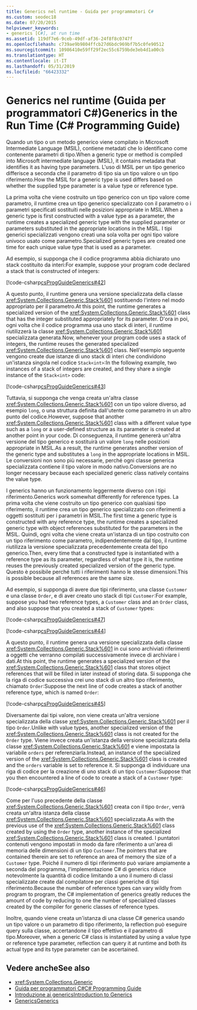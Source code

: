 ```yaml
---
title: Generics nel runtime - Guida per programmatori C#
ms.custom: seodec18
ms.date: 07/20/2015
helpviewer_keywords:
- generics [C#], at run time
ms.assetid: 119df7e6-9ceb-49df-af36-24f8f8c0747f
ms.openlocfilehash: c739ae9b9804ffcb27d6bdc969bf7b5c0fe90512
ms.sourcegitcommit: 10986410e59ff29f2ec55c6759bde3eb4d1a00cb
ms.translationtype: HT
ms.contentlocale: it-IT
ms.lasthandoff: 05/31/2019
ms.locfileid: "66423332"
---
```

# <a name="generics-in-the-run-time-c-programming-guide"></a><span data-ttu-id="ef791-102">Generics nel runtime (Guida per programmatori C#)</span><span class="sxs-lookup"><span data-stu-id="ef791-102">Generics in the Run Time (C# Programming Guide)</span></span>
<span data-ttu-id="ef791-103">Quando un tipo o un metodo generico viene compilato in Microsoft Intermediate Language (MSIL), contiene metadati che lo identificano come contenente parametri di tipo.</span><span class="sxs-lookup"><span data-stu-id="ef791-103">When a generic type or method is compiled into Microsoft intermediate language (MSIL), it contains metadata that identifies it as having type parameters.</span></span> <span data-ttu-id="ef791-104">L'uso di MSIL per un tipo generico differisce a seconda che il parametro di tipo sia un tipo valore o un tipo riferimento.</span><span class="sxs-lookup"><span data-stu-id="ef791-104">How the MSIL for a generic type is used differs based on whether the supplied type parameter is a value type or reference type.</span></span>  
  
 <span data-ttu-id="ef791-105">La prima volta che viene costruito un tipo generico con un tipo valore come parametro, il runtime crea un tipo generico specializzato con il parametro o i parametri specificati sostituiti nelle posizioni appropriate in MSIL.</span><span class="sxs-lookup"><span data-stu-id="ef791-105">When a generic type is first constructed with a value type as a parameter, the runtime creates a specialized generic type with the supplied parameter or parameters substituted in the appropriate locations in the MSIL.</span></span> <span data-ttu-id="ef791-106">I tipi generici specializzati vengono creati una sola volta per ogni tipo valore univoco usato come parametro.</span><span class="sxs-lookup"><span data-stu-id="ef791-106">Specialized generic types are created one time for each unique value type that is used as a parameter.</span></span>  
  
 <span data-ttu-id="ef791-107">Ad esempio, si supponga che il codice programma abbia dichiarato uno stack costituito da interi:</span><span class="sxs-lookup"><span data-stu-id="ef791-107">For example, suppose your program code declared a stack that is constructed of integers:</span></span>  
  
 [!code-csharp[csProgGuideGenerics#42](~/samples/snippets/csharp/VS_Snippets_VBCSharp/csProgGuideGenerics/CS/Generics.cs#42)]  
  
 <span data-ttu-id="ef791-108">A questo punto, il runtime genera una versione specializzata della classe <xref:System.Collections.Generic.Stack%601> sostituendo l'intero nel modo appropriato per il parametro.</span><span class="sxs-lookup"><span data-stu-id="ef791-108">At this point, the runtime generates a specialized version of the <xref:System.Collections.Generic.Stack%601> class that has the integer substituted appropriately for its parameter.</span></span> <span data-ttu-id="ef791-109">D'ora in poi, ogni volta che il codice programma usa uno stack di interi, il runtime riutilizzerà la classe <xref:System.Collections.Generic.Stack%601> specializzata generata.</span><span class="sxs-lookup"><span data-stu-id="ef791-109">Now, whenever your program code uses a stack of integers, the runtime reuses the generated specialized <xref:System.Collections.Generic.Stack%601> class.</span></span> <span data-ttu-id="ef791-110">Nell'esempio seguente vengono create due istanze di uno stack di interi che condividono un'istanza singola nel codice `Stack<int>`:</span><span class="sxs-lookup"><span data-stu-id="ef791-110">In the following example, two instances of a stack of integers are created, and they share a single instance of the `Stack<int>` code:</span></span>  
  
 [!code-csharp[csProgGuideGenerics#43](~/samples/snippets/csharp/VS_Snippets_VBCSharp/csProgGuideGenerics/CS/Generics.cs#43)]  
  
 <span data-ttu-id="ef791-111">Tuttavia, si supponga che venga creata un'altra classe <xref:System.Collections.Generic.Stack%601> con un tipo valore diverso, ad esempio `long`, o una struttura definita dall'utente come parametro in un altro punto del codice.</span><span class="sxs-lookup"><span data-stu-id="ef791-111">However, suppose that another <xref:System.Collections.Generic.Stack%601> class with a different value type such as a `long` or a user-defined structure as its parameter is created at another point in your code.</span></span> <span data-ttu-id="ef791-112">Di conseguenza, il runtime genererà un'altra versione del tipo generico e sostituirà un valore `long` nelle posizioni appropriate in MSIL.</span><span class="sxs-lookup"><span data-stu-id="ef791-112">As a result, the runtime generates another version of the generic type and substitutes a `long` in the appropriate locations in MSIL.</span></span> <span data-ttu-id="ef791-113">Le conversioni non sono più necessarie, perché ogni classe generica specializzata contiene il tipo valore in modo nativo.</span><span class="sxs-lookup"><span data-stu-id="ef791-113">Conversions are no longer necessary because each specialized generic class natively contains the value type.</span></span>  
  
 <span data-ttu-id="ef791-114">I generics hanno un funzionamento leggermente diverso con i tipi riferimento.</span><span class="sxs-lookup"><span data-stu-id="ef791-114">Generics work somewhat differently for reference types.</span></span> <span data-ttu-id="ef791-115">La prima volta che viene costruito un tipo generico con qualsiasi tipo riferimento, il runtime crea un tipo generico specializzato con riferimenti a oggetti sostituiti per i parametri in MSIL.</span><span class="sxs-lookup"><span data-stu-id="ef791-115">The first time a generic type is constructed with any reference type, the runtime creates a specialized generic type with object references substituted for the parameters in the MSIL.</span></span> <span data-ttu-id="ef791-116">Quindi, ogni volta che viene creata un'istanza di un tipo costruito con un tipo riferimento come parametro, indipendentemente dal tipo, il runtime riutilizza la versione specializzata precedentemente creata del tipo generico.</span><span class="sxs-lookup"><span data-stu-id="ef791-116">Then, every time that a constructed type is instantiated with a reference type as its parameter, regardless of what type it is, the runtime reuses the previously created specialized version of the generic type.</span></span> <span data-ttu-id="ef791-117">Questo è possibile perché tutti i riferimenti hanno le stesse dimensioni.</span><span class="sxs-lookup"><span data-stu-id="ef791-117">This is possible because all references are the same size.</span></span>  
  
 <span data-ttu-id="ef791-118">Ad esempio, si supponga di avere due tipi riferimento, una classe `Customer` e una classe `Order`, e di aver creato uno stack di tipi `Customer`:</span><span class="sxs-lookup"><span data-stu-id="ef791-118">For example, suppose you had two reference types, a `Customer` class and an `Order` class, and also suppose that you created a stack of `Customer` types:</span></span>  
  
 [!code-csharp[csProgGuideGenerics#47](~/samples/snippets/csharp/VS_Snippets_VBCSharp/csProgGuideGenerics/CS/Generics.cs#47)]  
  
 [!code-csharp[csProgGuideGenerics#44](~/samples/snippets/csharp/VS_Snippets_VBCSharp/csProgGuideGenerics/CS/Generics.cs#44)]  
  
 <span data-ttu-id="ef791-119">A questo punto, il runtime genera una versione specializzata della classe <xref:System.Collections.Generic.Stack%601> in cui sono archiviati riferimenti a oggetti che verranno compilati successivamente invece di archiviare i dati.</span><span class="sxs-lookup"><span data-stu-id="ef791-119">At this point, the runtime generates a specialized version of the <xref:System.Collections.Generic.Stack%601> class that stores object references that will be filled in later instead of storing data.</span></span> <span data-ttu-id="ef791-120">Si supponga che la riga di codice successiva crei uno stack di un altro tipo riferimento, chiamato `Order`:</span><span class="sxs-lookup"><span data-stu-id="ef791-120">Suppose the next line of code creates a stack of another reference type, which is named `Order`:</span></span>  
  
 [!code-csharp[csProgGuideGenerics#45](~/samples/snippets/csharp/VS_Snippets_VBCSharp/csProgGuideGenerics/CS/Generics.cs#45)]  
  
 <span data-ttu-id="ef791-121">Diversamente dai tipi valore, non viene creata un'altra versione specializzata della classe <xref:System.Collections.Generic.Stack%601> per il tipo `Order`.</span><span class="sxs-lookup"><span data-stu-id="ef791-121">Unlike with value types, another specialized version of the <xref:System.Collections.Generic.Stack%601> class is not created for the `Order` type.</span></span> <span data-ttu-id="ef791-122">Viene invece creata un'istanza della versione specializzata della classe <xref:System.Collections.Generic.Stack%601> e viene impostata la variabile `orders` per referenziarla.</span><span class="sxs-lookup"><span data-stu-id="ef791-122">Instead, an instance of the specialized version of the <xref:System.Collections.Generic.Stack%601> class is created and the `orders` variable is set to reference it.</span></span> <span data-ttu-id="ef791-123">Si supponga di individuare una riga di codice per la creazione di uno stack di un tipo `Customer`:</span><span class="sxs-lookup"><span data-stu-id="ef791-123">Suppose that you then encountered a line of code to create a stack of a `Customer` type:</span></span>  
  
 [!code-csharp[csProgGuideGenerics#46](~/samples/snippets/csharp/VS_Snippets_VBCSharp/csProgGuideGenerics/CS/Generics.cs#46)]  
  
 <span data-ttu-id="ef791-124">Come per l'uso precedente della classe <xref:System.Collections.Generic.Stack%601> creata con il tipo `Order`, verrà creata un'altra istanza della classe <xref:System.Collections.Generic.Stack%601> specializzata.</span><span class="sxs-lookup"><span data-stu-id="ef791-124">As with the previous use of the <xref:System.Collections.Generic.Stack%601> class created by using the `Order` type, another instance of the specialized <xref:System.Collections.Generic.Stack%601> class is created.</span></span> <span data-ttu-id="ef791-125">I puntatori contenuti vengono impostati in modo da fare riferimento a un'area di memoria delle dimensioni di un tipo `Customer`.</span><span class="sxs-lookup"><span data-stu-id="ef791-125">The pointers that are contained therein are set to reference an area of memory the size of a `Customer` type.</span></span> <span data-ttu-id="ef791-126">Poiché il numero di tipi riferimento può variare ampiamente a seconda del programma, l'implementazione C# di generics riduce notevolmente la quantità di codice limitando a uno il numero di classi specializzate create dal compilatore per classi generiche di tipi riferimento.</span><span class="sxs-lookup"><span data-stu-id="ef791-126">Because the number of reference types can vary wildly from program to program, the C# implementation of generics greatly reduces the amount of code by reducing to one the number of specialized classes created by the compiler for generic classes of reference types.</span></span>  
  
 <span data-ttu-id="ef791-127">Inoltre, quando viene creata un'istanza di una classe C# generica usando un tipo valore o un parametro di tipo riferimento, la reflection può eseguire query sulla classe, accertandone il tipo effettivo e il parametro di tipo.</span><span class="sxs-lookup"><span data-stu-id="ef791-127">Moreover, when a generic C# class is instantiated by using a value type or reference type parameter, reflection can query it at runtime and both its actual type and its type parameter can be ascertained.</span></span>  
  
## <a name="see-also"></a><span data-ttu-id="ef791-128">Vedere anche</span><span class="sxs-lookup"><span data-stu-id="ef791-128">See also</span></span>

- <xref:System.Collections.Generic>
- [<span data-ttu-id="ef791-129">Guida per programmatori C#</span><span class="sxs-lookup"><span data-stu-id="ef791-129">C# Programming Guide</span></span>](../../../csharp/programming-guide/index.md)
- [<span data-ttu-id="ef791-130">Introduzione ai generics</span><span class="sxs-lookup"><span data-stu-id="ef791-130">Introduction to Generics</span></span>](../../../csharp/programming-guide/generics/index.md)
- [<span data-ttu-id="ef791-131">Generics</span><span class="sxs-lookup"><span data-stu-id="ef791-131">Generics</span></span>](~/docs/standard/generics/index.md)
